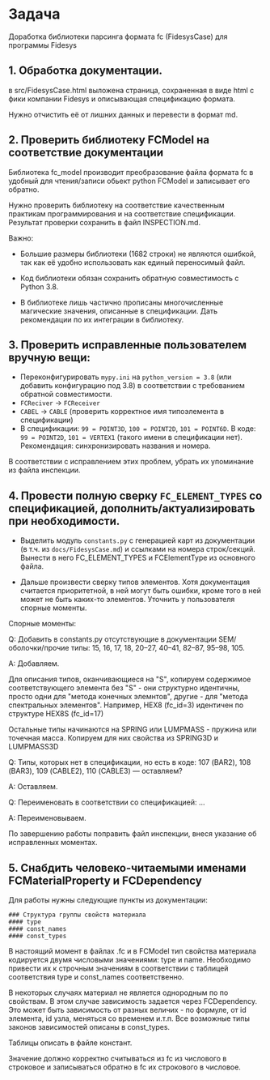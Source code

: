 # Задача

Доработка библиотеки парсинга формата fc (FidesysCase) для программы Fidesys

## 1. Обработка документации. 

в src/FidesysCase.html выложена страница, сохраненная в виде html с фики компании Fidesys и описывающая спецификацию формата. 

Нужно отчистить её от лишних данных и перевести в формат md.

## 2. Проверить библиотеку FCModel на соответствие документации

Библиотека fc_model производит преобразование файла формата fc в удобный для чтения/записи обьект python FCModel и записывает его обратно. 

Нужно проверить библиотеку на соответствие качественным практикам программирования и на соответствие спецификации. Результат проверки сохранить в файл INSPECTION.md.

Важно:

* Большие размеры библиотеки (1682 строки) не являются ошибкой, так как её удобно использовать как единый переносимый файл.

* Код библиотеки обязан сохранить обратную совместимость с Python 3.8.

* В библиотеке лишь частично прописаны многочисленные магические значения, описанные в спецификации. Дать рекомендации по их интеграции в библиотеку.

## 3. Проверить исправленные пользователем вручную вещи:

- Переконфигурировать `mypy.ini` на `python_version = 3.8` (или добавить конфигурацию под 3.8) в соответствии с требованием обратной совместимости.
- `FCReciver` → `FCReceiver`
- `CABEL` → `CABLE` (проверить корректное имя типоэлемента в спецификации)
- В спецификации: `99 = POINT3D`, `100 = POINT2D`, `101 = POINT6D`. В коде: `99 = POINT2D`, `101 = VERTEX1` (такого имени в спецификации нет). Рекомендация: синхронизировать названия и номера.

В соответствии с исправлением этих проблем, убрать их упоминание из файла инспекции.

## 4. Провести полную сверку `FC_ELEMENT_TYPES` со спецификацией, дополнить/актуализировать при необходимости.

* Выделить модуль `constants.py` с генерацией карт из документации (в т.ч. из `docs/FidesysCase.md`) и ссылками на номера строк/секций. Вынести в него FC_ELEMENT_TYPES и FCElementType из основного файла.

* Дальше произвести сверку типов элементов. Хотя документация считается приоритетной, в ней могут быть ошибки, кроме того в ней может не быть каких-то элементов. Уточнить у пользователя спорные моменты.

Спорные моменты:

Q: Добавить в constants.py отсутствующие в документации SEM/оболочки/прочие типы: 15, 16, 17, 18, 20–27, 40–41, 82–87, 95–98, 105.

A: Добавляем.

Для описания типов, оканчивающиеся на "S", копируем содержимое соответствующего элемента без "S" - они структурно идентичны, просто одни для "метода конечных элемнтов", другие - для "метода спектральных элементов". Например, HEX8 (fc_id=3) идентичен по структуре HEX8S (fc_id=17)

Остальные типы начинаются на SPRING или LUMPMASS - пружина или точечная масса. Копируем для них свойства из SPRING3D и LUMPMASS3D

Q: Типы, которых нет в спецификации, но есть в коде: 107 (BAR2), 108 (BAR3), 109 (CABLE2), 110 (CABLE3) — оставляем?

A: Оставляем.

Q: Переименовать в соответствии со спецификацией: ...

A: Переименовываем.

По завершению работы поправить файл инспекции, внеся указание об исправленных моментах.

## 5. Снабдить человеко-читаемыми именами FCMaterialProperty и FCDependency

Для работы нужны следующие пункты из документации:

    ### Структура группы свойств материала
    #### type
    #### const_names
    #### const_types

В настоящий момент в файлах .fc и в FCModel тип свойства материала кодируется двумя числовыми значениями: type и name. Необходимо привести их к строчным значениям в соответствии с таблицей соответствия type и const_names соответственно. 

В некоторых случаях материал не является однородным по по свойствам. В этом случае зависимость задается через FCDependency. Это может быть зависимость от разных величих - по формуле, от id элемента, id узла, меняться со временем и.т.п. Все возможные типы законов зависимостей описаны в const_types. 

Таблицы описать в файле констант.

Значение должно корректно считываться из fc из числового в строковое и записываться обратно в fc их строкового в числовое.

